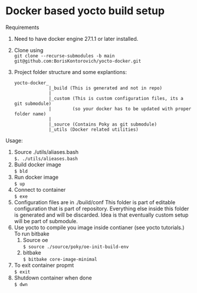 # Docker based yocto build setup

Requirements
1. Need to have docker engine 27.1.1 or later installed.
1. Clone using<br>
```git clone --recurse-submodules -b main git@github.com:BorisKontorovich/yocto-docker.git```

1. Project folder structure and some explantions:

    ```
    yocto-docker_
                 |_build (This is generated and not in repo)
                 |
                 |_custom (This is custom configuration files, its a git submodule)
                 |        (so your docker has to be updated with proper folder name)
                 |
                 |_source (Contains Poky as git submodule)
                 |_utils (Docker related utilities)
    ```

Usage:
1. Source ./utils/aliases.bash<br>
```$. ./utils/alieases.bash```
1. Build docker image<br>
```$ bld```
1. Run docker image<br>
```$ up```
1. Connect to container<br>
```$ exe```
1. Configuration files are in ./build/conf  This folder is part of editable configuration that is part of repository. Everything else inside this folder is generated and will be discarded. Idea is that eventually custom setup will be part of submodule.
1. Use yocto to compile you image inside contianer (see yocto tutorials.)
    To run bitbake
    1. Source oe<br>
    ```$ source ./source/poky/oe-init-build-env ```
    1. bitbake<br>
    ```$ bitbake core-image-minimal```
1. To exit container propmt<br>
```$ exit```
1. Shutdown container when done<br>
```$ dwn```

